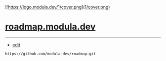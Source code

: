![https://logo.modula.dev/1/cover.png](1/cover.png)

# [roadmap.modula.dev](https://roadmap.modula.dev/#/)


---
+ [edit](https://github.com/modula-dev/roadmap/edit/main/README.md)
```
https://github.com/modula-dev/roadmap.git
```
